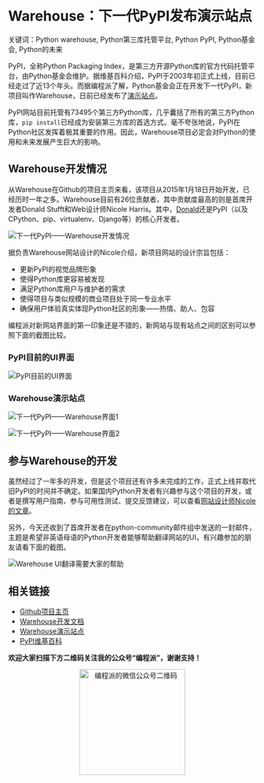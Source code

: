 # Warehouse：下一代PyPI发布演示站点

关键词：Python warehouse, Python第三库托管平台, Python PyPI, Python基金会, Python的未来

PyPI，全称Python Packaging Index，是第三方开源Python库的官方代码托管平台，由Python基金会维护。据维基百科介绍，PyPI于2003年初正式上线，目前已经走过了近13个年头。而据编程派了解，Python基金会正在开发下一代PyPI，新项目叫作Warehouse，日前已经发布了[演示站点](https://warehouse.python.org/)。

PyPI网站目前托管有73495个第三方Python库，几乎囊括了所有的第三方Python库，`pip install`已经成为安装第三方库的首选方式。毫不夸张地说，PyPI在Python社区发挥着极其重要的作用。因此，Warehouse项目必定会对Python的使用和未来发展产生巨大的影响。

## Warehouse开发情况

从Warehouse在Github的项目主页来看，该项目从2015年1月18日开始开发，已经历时一年之多。Warehouse目前有26位贡献者，其中贡献度最高的则是首席开发者Donald Stufft和Web设计师Nicole Harris。其中，[Donald](https://caremad.io/)还是PyPI（以及CPython、pip、virtualenv、Django等）的核心开发者。

![下一代PyPI——Warehouse开发情况](http://ww4.sinaimg.cn/large/006faQNTjw1f0dxzbabc0j30rl0hwadk.jpg)

据负责Warehouse网站设计的Nicole介绍，新项目网站的设计宗旨包括：

- 更新PyPI的视觉品牌形象
- 使得Python库更容易被发现
- 满足Python库用户与维护者的需求
- 使得项目与类似规模的商业项目处于同一专业水平
- 确保用户体验真实体现Python社区的形象——热情、助人、包容

编程派对新网站界面的第一印象还是不错的，新网站与现有站点之间的区别可以参照下面的截图比较。

### PyPI目前的UI界面

![PyPI目前的UI界面](http://ww4.sinaimg.cn/large/006faQNTjw1f0dxfgdaqjj30r10fntf2.jpg)
  
### Warehouse演示站点

![下一代PyPI——Warehouse界面1](http://ww3.sinaimg.cn/large/006faQNTjw1f0dxf98zavj30ww0ljafb.jpg)

![下一代PyPI——Warehouse界面2](http://ww2.sinaimg.cn/large/006faQNTjw1f0dxfcodqvj30wg0d5781.jpg)

## 参与Warehouse的开发

虽然经过了一年多的开发，但是这个项目还有许多未完成的工作，正式上线并取代旧PyPI的时间并不确定。如果国内Python开发者有兴趣参与这个项目的开发，或者是撰写用户指南、参与可用性测试、提交反馈建议，可以查看[网站设计师Nicole的文章](http://whoisnicoleharris.com/2015/12/31/designing-warehouse-an-overview.html)。

另外，今天还收到了首席开发者在python-community邮件组中发送的一封邮件，主题是希望非英语母语的Python开发者能够帮助翻译网站的UI，有兴趣参加的朋友请看下面的截图。

![Warehouse UI翻译需要大家的帮助](http://ww1.sinaimg.cn/large/006faQNTjw1f0dy84lje2j30fv08ata8.jpg)

## 相关链接

- [Github项目主页](https://github.com/pypa/warehouse)
- [Warehouse开发文档](https://warehouse.readthedocs.org/)
- [Warehouse演示站点](https://warehouse.python.org/)
- [PyPI维基百科](https://en.wikipedia.org/wiki/Python_Package_Index)

**欢迎大家扫描下方二维码关注我的公众号“编程派”，谢谢支持！**

<p style="text-align:center">
    <img src="http://codingpy.com/static/images/wechat-of-codingpy.jpg" alt="编程派的微信公众号二维码" style="width:215px;height:215px">
</p>